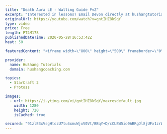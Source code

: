 ```yaml
---
title: "Death Aura LE - Walling Guide PvZ"
excerpt: "Interested in lessons? Email Devon directly at hushangtutorials@outlook.com ------------------------------------------------------------------------------------------------------- Want to support HuShang Tutorials directly? Patreon is a website where you can contribute a monthly donation that will help"
originalUrl: https://youtube.com/watch?v=gntIHZ8kSqY
type: video
price: Free
length: PT4M17S
publishedDateTime: 2020-05-28T16:53:42Z
heat: 50

featuredContent: "<iframe width=\"800\" height=\"500\" frameborder=\"0\" src=\"https://www.youtube.com/embed/gntIHZ8kSqY\" allow=\"accelerometer; autoplay; encrypted-media; gyroscope; picture-in-picture\" allowfullscreen></iframe>"

provider:
  name: HuShang Tutorials
  domain: hushangcoaching.com

topics:
  - StarCraft 2
  - Protoss

images:
  - url: https://i.ytimg.com/vi/gntIHZ8kSqY/maxresdefault.jpg
    width: 1280
    height: 720
    isCached: true

secured: "91zlE3xVsgHtozU7tu4xmuWjxV0Vt/BBqY+D/cCLBW5io0ABRgJl8jUFx1zrWUBlV9jxY8Stgm0EENVl6CCWEX67c10xX7UyMWkSDFdDa8chGriqftkzejsL5lCr3ent1WRh9xfnL+xx4Lp791gqhjdFQ33/m+eaYYMS4DXUOXt5Bkx19D7uG1MCwar/0jnZ5hdy5DPDBvTjAHJDAM+6YaCbk6lRhbiutv7CW8WLg/vk22NE5nVhMV/22VithsBgm7/6f4CG0foKKNqjLTjiWNQcrYs/vHIxqZ8ZI2X5WpWvN2hNC9BZMbrJ06EmYvGI+kkvMvJQB3rw+muXF586czCyl6Qus/gb2wo6p0/0b3xndJpXX+ppJs7AKdjFrJoGhxRDoC/H0F+cPnZwFANEsqEllKMZf/I8BaNqGtBuxI8=;XzUekfk1Q46xC50ty0ZK1Q=="
---
```


